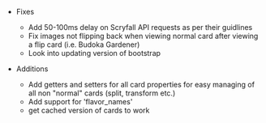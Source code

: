 * Fixes
	* Add 50-100ms delay on Scryfall API requests as per their guidlines
	* Fix images not flipping back when viewing normal card after viewing a flip card (i.e. Budoka Gardener)
	* Look into updating version of bootstrap


* Additions
	* Add getters and setters for all card properties for easy managing of all non "normal" cards (split, transform etc.)
	* Add support for 'flavor_names'
	* get cached version of cards to work
	